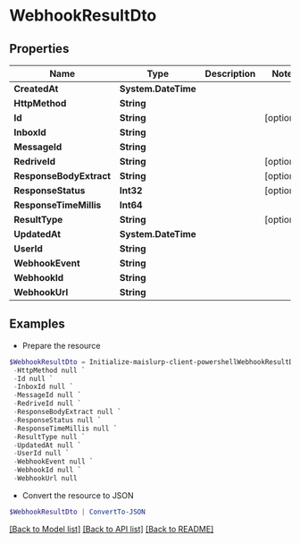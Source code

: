# WebhookResultDto
## Properties

Name | Type | Description | Notes
------------ | ------------- | ------------- | -------------
**CreatedAt** | **System.DateTime** |  | 
**HttpMethod** | **String** |  | 
**Id** | **String** |  | [optional] 
**InboxId** | **String** |  | 
**MessageId** | **String** |  | 
**RedriveId** | **String** |  | [optional] 
**ResponseBodyExtract** | **String** |  | [optional] 
**ResponseStatus** | **Int32** |  | [optional] 
**ResponseTimeMillis** | **Int64** |  | 
**ResultType** | **String** |  | [optional] 
**UpdatedAt** | **System.DateTime** |  | 
**UserId** | **String** |  | 
**WebhookEvent** | **String** |  | 
**WebhookId** | **String** |  | 
**WebhookUrl** | **String** |  | 

## Examples

- Prepare the resource
```powershell
$WebhookResultDto = Initialize-maislurp-client-powershellWebhookResultDto  -CreatedAt null `
 -HttpMethod null `
 -Id null `
 -InboxId null `
 -MessageId null `
 -RedriveId null `
 -ResponseBodyExtract null `
 -ResponseStatus null `
 -ResponseTimeMillis null `
 -ResultType null `
 -UpdatedAt null `
 -UserId null `
 -WebhookEvent null `
 -WebhookId null `
 -WebhookUrl null
```

- Convert the resource to JSON
```powershell
$WebhookResultDto | ConvertTo-JSON
```

[[Back to Model list]](../README#documentation-for-models) [[Back to API list]](../README#documentation-for-api-endpoints) [[Back to README]](../README)

